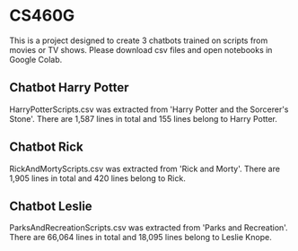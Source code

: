# CS460G
This is a project designed to create 3 chatbots trained on scripts from movies or TV shows. Please download csv files and open notebooks in Google Colab.
## Chatbot Harry Potter
HarryPotterScripts.csv was extracted from 'Harry Potter and the Sorcerer's Stone'. There are 1,587 lines in total and 155 lines belong to Harry Potter.
## Chatbot Rick
RickAndMortyScripts.csv was extracted from 'Rick and Morty'. There are 1,905 lines in total and 420 lines belong to Rick.
## Chatbot Leslie
ParksAndRecreationScripts.csv was extracted from 'Parks and Recreation'. There are 66,064 lines in total and 18,095 lines belong to Leslie Knope.
